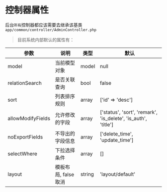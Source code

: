# 控制器属性

后台`所有`控制器都应该需要去继承该基类`app/common/controller/AdminController.php`

> 目前系统内部默认的属性有：

| 参数 | 说明 | 类型 | 默认 |
| --- | --- | --- | --- |
| model | 当前模型对象 | model | null |
| relationSearch | 是否关联查询 | bool | false |
| sort | 列表排序规则 | array |  ['id' => 'desc']|
| allowModifyFields | 允许修改的字段 | array |  ['status', 'sort', 'remark', 'is_delete', 'is_auth', 'title']|
| noExportFields | 不导出的字段信息 | array |  ['delete_time', 'update_time']|
| selectWhere | 下拉选择条件 | array | [] |
| layout | 模板布局, false取消 | string| 'layout/default' |